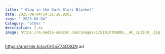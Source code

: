 ```yaml
---
title: " Glow in the Dark Stars Blanket"
date: 2025-08-04T14:21:28.920Z
tags: " 2025-08-04"
Category: "other "
description: 7.xx
image: https://m.media-amazon.com/images/I/81biPtNuDNL._AC_SL1500_.jpg
---
```

https://amzlink.to/az0rGoZ74OSQN ad